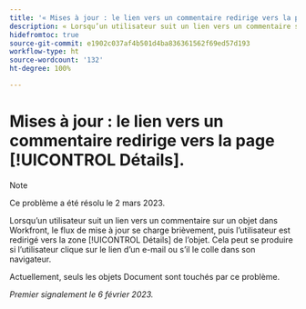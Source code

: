 ```yaml
---
title: '« Mises à jour : le lien vers un commentaire redirige vers la page Détails. »'
description: « Lorsqu’un utilisateur suit un lien vers un commentaire sur un objet dans Workfront, le flux de mise à jour se charge brièvement, puis l’utilisateur est redirigé vers la zone Détails de l’objet. Cela peut se produire si l’utilisateur clique sur le lien d’un e-mail ou s’il le colle dans son navigateur. »
hidefromtoc: true
source-git-commit: e1902c037af4b501d4ba836361562f69ed57d193
workflow-type: ht
source-wordcount: '132'
ht-degree: 100%

---
```



# Mises à jour : le lien vers un commentaire redirige vers la page [!UICONTROL Détails].

>[!NOTE]
>
>Ce problème a été résolu le 2 mars 2023.

Lorsqu’un utilisateur suit un lien vers un commentaire sur un objet dans Workfront, le flux de mise à jour se charge brièvement, puis l’utilisateur est redirigé vers la zone [!UICONTROL Détails] de l’objet. Cela peut se produire si l’utilisateur clique sur le lien d’un e-mail ou s’il le colle dans son navigateur.

Actuellement, seuls les objets Document sont touchés par ce problème.

_Premier signalement le 6 février 2023._

